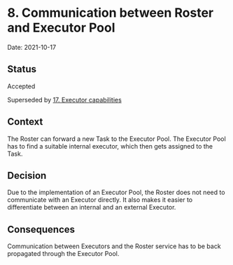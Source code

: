 # 8. Communication between Roster and Executor Pool

Date: 2021-10-17

## Status

Accepted

Superseded by [17. Executor capabilities](0017-executor-capabilities.md)

## Context

The Roster can forward a new Task to the Executor Pool. The Executor Pool has to find a suitable internal executor, which then gets assigned to the Task.

## Decision

Due to the implementation of an Executor Pool, the Roster does not need to communicate with an Executor directly. It also makes it easier to differentiate between an internal and an external Executor.

## Consequences

Communication between Executors and the Roster service has to be back propagated through the Executor Pool.
